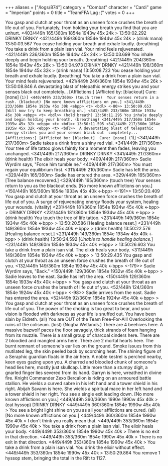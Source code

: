 +++
aliases = ["/logs/874"]
category = "Combat"
character = "Cardi"
game = "Imperian"
points = 0
title = "TeamFFA Lag :("
votes = 0
+++

You gasp and clutch at your throat as an unseen force crushes the breath of 
life out of you.
Fortunately, from holding your breath you find that you are unhurt.
<403/449h 165/360m 1854e 1943w 45x 24k <ebpp> <bdl>> 13:50:02.292
DRINKY DRNKY
<421/449h 169/360m 1854e 1944w 45x 24k <ebpp> <bdl>> (drink mana) 13:50:03.567
You cease holding your breath and exhale loudly. (breathing)
You take a drink from a plain isan vial.
Your mind feels rejuvenated.
<421/449h 236/360m 1854e 1944w 45x 24k <ebpp> <bdl>> 13:50:03.699
You inhale deeply and begin holding your breath. (breathing)
<421/449h 204/360m 1854e 1943w 45x 28k <ebpp> <bdl>> 13:50:04.973
DRINKY DRNKY
<421/449h 198/360m 1854e 1944w 45x 32k <ebpp> <bdl>> (drink mana) 13:50:08.723
You cease holding your breath and exhale loudly. (breathing)
You take a drink from a plain isan vial.
Your mind feels rejuvenated.
<421/449h 246/360m 1854e 1934w 45x 26k <ebpp> <bdl>> 13:50:08.846
A devastating blast of telepathic energy strikes you and your senses black out 
completely...
[Afflictions:]
[Afflicted by: [blackout]  Cure: [none] (`1)]
<440/449h 233/360m> (touch tree) 
Your senses return in a rush. (blackout)
[No more known afflictions on you.]
<341/449h 233/360m 1854e 1933w 45x 30k <ebpp> <t> <bdl> <-80>> 13:50:09.653
[Will now try to keep breathing on.]
<341/449h 233/360m 1854e 1933w 45x 30k <ebpp> <t> <bdl>> (hold breath) 13:50:11.295
You inhale deeply and begin holding your breath. (breathing)
<341/449h 217/360m 1854e 1935w 45x 32k <ebpp> <t> <bdl>> 13:50:11.595
<341/449h 217/360m 1854e 1935w 45x 32k <ebpp> <t> <bdl>> 
A devastating blast of telepathic energy strikes you and your senses black out 
completely...
[Afflictions:]
[Afflicted by: [blackout]  Cure: [none] (`1)]
<341/449h 217/360m> 
Sadie takes a drink from a shiny red vial.
<341/449h 217/360m> 
Your tree of life tattoo glows faintly for a moment then fades, leaving you 
unchanged.
<341/449h 217/360m> 
DRINKY DRNKY
<341/449h 217/360m> (drink health) 
The elixir heals your body.
<409/449h 217/360m> 
Sadie Wyrdim says, "Force him tumble ne."
<409/449h 217/360m> 
You must regain your equilibrium first.
<311/449h 210/360m> 
Sadie has left the area.
<329/449h 165/360m> 
Sadie has entered the area.
<329/449h 165/360m> 
[Tree balance recovered.]
<329/449h 165/360m> (touch tree) 
Your senses return to you as the blackout ends.
[No more known afflictions on you.]
<150/449h 165/360m 1854e 1933w 45x 40k <-bpp> <t> <bdl> <-191>> 13:50:20.409
You gasp and clutch at your throat as an unseen force crushes the breath of 
life out of you.
A surge of rejuvenating energy floods your system, healing your wounds. (vitality)
<231/449h 181/360m 1854e 1934w 45x 40k <-bpp> <t> <bdl>> 
DRINKY DRNKY
<231/449h 181/360m 1854e 1934w 45x 40k <-bpp> <t> <bdl>> (drink health) 
You touch the tree of life tattoo.
<231/449h 149/360m 1854e 1934w 45x 40k <-bpp> <t> <bdl>> 13:50:20.586
[Healing balance reset.]
<231/449h 149/360m 1854e 1934w 45x 40k <-bpp> <t> <bdl>> (drink health) 13:50:22.576
[Healing balance reset.]
<231/449h 149/360m 1854e 1934w 45x 40k <-bpp> <t> <bdl>> (drink health) 13:50:24.592
[*Unable to handle healing balance.*]
<231/449h 149/360m 1854e 1934w 45x 40k <-bpp> <t> <bdl>> 13:50:26.603
You take a drink from a plain isan vial.
The elixir heals your body.
<311/449h 149/360m 1854e 1934w 45x 40k <-bpp> <t> <bdl>> 13:50:29.435
You gasp and clutch at your throat as an unseen force crushes the breath of 
life out of you.
<132/449h 149/360m 1854e 1934w 45x 40k <-bpp> <t> <bdl> <-179>> 
Sadie Wyrdim says, "Back."
<150/449h 129/360m 1854e 1932w 45x 40k <-bpp> <t> <bdl>> 
Sadie leaves to the east.
Sadie has left the area.
<150/449h 129/360m 1854e 1933w 45x 40k <-bpp> <t> <bdl>> 
You gasp and clutch at your throat as an unseen force crushes the breath of 
life out of you.
<52/449h 124/360m 1854e 1924w 45x 40k <-bpp> <t> <bdl> <-98>> 
Sadie arrives from the east.
Sadie has entered the area.
<52/449h 92/360m 1854e 1924w 45x 40k <-bpp> <t> <bdl>> 
You gasp and clutch at your throat as an unseen force crushes the breath of 
life out of you.
The power of the choking is too great to bear, and your vision is flooded with 
darkness as your life is snuffed out.
You have been slain by Eldreth. (all)
You are OUT of the Team Free-For-All!
Overlooking the ruins of the coliseum. (lost) (Nogba Wetlands.)
There are 4 beehives here. A massive bazwolf paces the floor savagely, thick 
strands of foam hanging from its muzzle. There is a small group of charcoal 
cinders here. There are 2 bloodied and mangled arms here. There are 2 mortal 
hearts here. The burnt remnant of someone's ear lies on the ground. Smoke 
issues from this mutilated leg, the skin peeled back by scorching heat. The 
shining figure of a Seraphic guardian floats in the air here. A noble kestrel 
is perched nearby, keen eyes gazing upon you. A charred and bloodied chunk of 
someone's head lies here, mostly just skullcap. Little more than a stumpy 
digit, a gnarled finger lies severed from its hand. Garryn is here, wreathed in
divine fire. Knight Commander Zexo Bercalion is riding on an armoured battle 
stallion. He wields a curved sabre in his left hand and a tower shield in his 
right. Abijah Savann is here. She wields a spiritual mace in her left hand and 
a tower shield in her right.
You see a single exit leading down.
[No more known afflictions on you.]
<449/449h 360/360m 1990e 1990w 45x 40k <ebpp> <t> <l>> (eat hyssop) 
DRINKY DRNKY
<449/449h 360/360m 1854e 1990w 45x 40k <ebpp> <ht> <l>> 
You see a bright light shine on you as all your afflictions are cured. (all)
[No more known afflictions on you.]
<449/449h 360/360m 1854e 1990w 45x 40k <ebpp> <ht> <l>> 
I don't think you really mean that.
<449/449h 353/360m 1854e 1990w 45x 40k <ebpp> <ht> <l>> 
You take a drink from a plain isan vial.
The elixir heals your body.
<449/449h 353/360m 1854e 1990w 45x 40k <ebpp> <ht> <l>> 
There is no exit in that direction.
<449/449h 353/360m 1854e 1990w 45x 40k <ebpp> <ht> <l>> 
There is no exit in that direction.
<449/449h 353/360m 1854e 1990w 45x 40k <ebpp> <ht> <l>> 
You take a drink from a plain isan vial.
You drink the elixir without effect.
<449/449h 353/360m 1854e 1990w 45x 40k <ebpp> <ht> <l>> 13:50:29.864
You remove 1 hyssop stem, bringing the total in the Rift to 1127.
